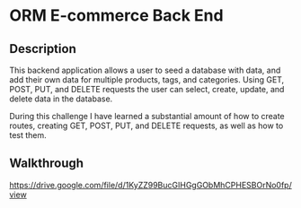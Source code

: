 # ORM E-commerce Back End

## Description

This backend application allows a user to seed a database with data, and add their own data for multiple products, tags, and categories. Using GET, POST, PUT, and DELETE requests the user can select, create, update, and delete data in the database.

During this challenge I have learned a substantial amount of how to create routes, creating GET, POST, PUT, and DELETE requests, as well as how to test them.

## Walkthrough

https://drive.google.com/file/d/1KyZZ99BucGIHGgGObMhCPHESBOrNo0fp/view
